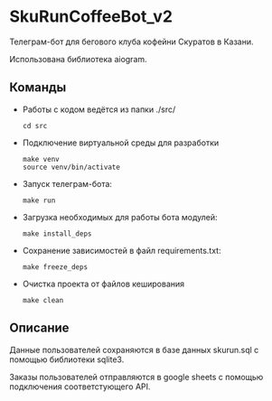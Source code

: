 # SkuRunCoffeeBot_v2

Телеграм-бот для бегового клуба кофейни Скуратов в Казани.

Использована библиотека aiogram.


## Команды

+ Работы с кодом ведётся из папки ./src/

      cd src

+ Подключение виртуальной среды для разработки

      make venv
      source venv/bin/activate

+ Запуск телеграм-бота:

      make run

+ Загрузка необходимых для работы бота модулей:

      make install_deps

+ Сохранение зависимостей в файл requirements.txt:

      make freeze_deps

+ Очистка проекта от файлов кеширования

      make clean


## Описание

Данные пользователей сохраняются в базе данных skurun.sql с помощью библиотеки sqlite3.

Заказы пользователей отправляются в google sheets с помощью подключения соответстующего API.
